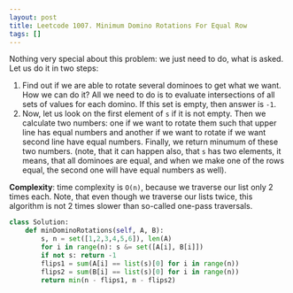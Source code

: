 ```yaml
---
layout: post
title: Leetcode 1007. Minimum Domino Rotations For Equal Row
tags: []
---
```


Nothing very special about this problem: we just need to do, what is asked. Let us do it in two steps:
1. Find out if we are able to rotate several dominoes to get what we want. How we can do it? All we need to do is to evaluate intersections of all sets of values for each domino. If this set is empty, then answer is `-1`.
2. Now, let us look on the first element of `s` if it is not empty. Then we calculate two numbers: one if we want to rotate them such that upper line has equal numbers and another if we want to rotate if we want second line have equal numbers. Finally, we return minumum of these two numbers. (note, that it can happen also, that `s` has two elements, it means, that all dominoes are equal, and when we make one of the rows equal, the second one will have equal numbers as well).

**Complexity**: time complexity is `O(n)`, because we traverse our list only 2 times each. Note, that even though we traverse our lists twice, this algorithm is not 2 times slower than so-called one-pass traversals.

```python
class Solution:
    def minDominoRotations(self, A, B):
        s, n = set([1,2,3,4,5,6]), len(A)
        for i in range(n): s &= set([A[i], B[i]])
        if not s: return -1
        flips1 = sum(A[i] == list(s)[0] for i in range(n))
        flips2 = sum(B[i] == list(s)[0] for i in range(n))
        return min(n - flips1, n - flips2)  
```
